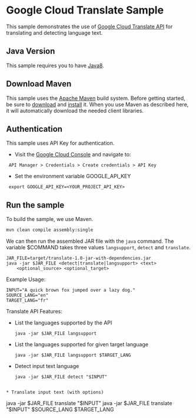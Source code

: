# Google Cloud Translate Sample

This sample demonstrates the use of [Google Cloud Translate
API][Translate-Docs] for translating and detecting language text.

[Translate-Docs]: https://cloud.google.com/translate/docs/

## Java Version

This sample requires you to have
[Java8](https://docs.oracle.com/javase/8/docs/technotes/guides/install/install_overview.html).

## Download Maven

This sample uses the [Apache Maven][maven] build system. Before getting started,
be
sure to [download][maven-download] and [install][maven-install] it. When you use
Maven as described here, it will automatically download the needed client
libraries.

[maven]: https://maven.apache.org
[maven-download]: https://maven.apache.org/download.cgi
[maven-install]: https://maven.apache.org/install.html

## Authentication
This sample uses API Key for authentication. 

 * Visit the [Google Cloud Console](https://console.cloud.google.com) and navigate to:
 ```
  API Manager > Credentials > Create credentials > API Key
 ```
 
 * Set the environment variable GOOGLE_API_KEY
 ```
  export GOOGLE_API_KEY=<YOUR_PROJECT_API_KEY>
 ```
 
## Run the sample

To build the sample, we use Maven.

```bash
mvn clean compile assembly:single
```

We can then run the assembled JAR file with the `java` command. The variable
$COMMAND takes three values `langsupport`, `detect` and `translate`.

```
JAR_FILE=target/translate-1.0-jar-with-dependencies.jar
java -jar $JAR_FILE <detect|translate|langsupport> <text>
    <optional_source> <optional_target>
```

Example Usage:

```
INPUT="A quick brown fox jumped over a lazy dog."
SOURCE_LANG="en"
TARGET_LANG="fr"
```

Translate API Features:

 * List the languages supported by the API
   ```
   java -jar $JAR_FILE langsupport
   ```

 * List the languages supported for given target language
   ```
   java -jar $JAR_FILE langsupport $TARGET_LANG
   ```

 * Detect input text language
   ```
   java -jar $JAR_FILE detect "$INPUT"
  ```

 * Translate input text (with options)
   ```
   java -jar $JAR_FILE translate "$INPUT"
   java -jar $JAR_FILE translate "$INPUT" $SOURCE_LANG $TARGET_LANG
   ```
